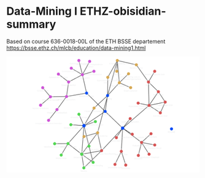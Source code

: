 # Data-Mining I ETHZ-obisidian-summary
Based on course 636-0018-00L of the ETH BSSE departement https://bsse.ethz.ch/mlcb/education/data-mining1.html

![Overview](Pasted-image-20220215211122.png)
